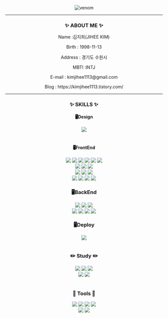 <div align="center">

![venom](https://capsule-render.vercel.app/api?type=venom&height=200&text=Welcome%20JIHEE%20Git&fontSize=70&color=0:8871e5,100:b678c4&stroke=b678c4&fontAlignY=50)


<!--
**JIHEE-Princess98/JIHEE-Princess98** is a ✨ _special_ ✨ repository because its `README.md` (this file) appears on your GitHub profile.

Here are some ideas to get you started:

- 🔭 I’m currently working on ...
- 🌱 I’m currently learning ...
- 👯 I’m looking to collaborate on ...
- 🤔 I’m looking for help with ...
- 💬 Ask me about ...
- 📫 How to reach me: ...
- 😄 Pronouns: ...
- ⚡ Fun fact: ...
-->
</div>

<hr/>
<h3 align="center">✨ ABOUT ME ✨</h3>
<p align="center"> Name :김지희(JIHEE KIM) </p>
<p align="center"> Birth : 1998-11-13 </p>
<p align="center"> Address : 경기도 수원시 </p>
<p align="center"> MBTI :INTJ </p>
<p align="center"> E-mail : kimjihee1113@gmail.com </p>
<p align="center"> Blog : https://kimjihee1113.tistory.com/ </p>

<hr/>
<h3 align="center">✨ SKILLS ✨</h3>

<h4 align="center">🖥️Design</h4>
<div align="center">
   <img src="https://img.shields.io/badge/Photoshop-20232a.svg?style=for-the-badge&logo=adobephotoshop&logoColor=#31A8FF" />
</div>
<h1></h1>

<h4 align="center"> 🖥️FrontEnd </h4>
<div align="center">
   <img src="https://img.shields.io/badge/react.js-20232a.svg?style=for-the-badge&logo=react&logoColor=61DAFB" />
   <img src="https://img.shields.io/badge/recoil-20232a.svg?style=for-the-badge&logo=recoil&logoColor=#3578E5" />
   <img src="https://img.shields.io/badge/react.query-20232a.svg?style=for-the-badge&logo=reactquery&logoColor=#FF4154" />
    <img src="https://img.shields.io/badge/redux-20232a.svg?style=for-the-badge&logo=redux&logoColor=#764ABC" />
   <img src="https://img.shields.io/badge/context-20232a.svg?style=for-the-badge&logo=reactrouter&logoColor=61DAFB" />
   <img src="https://img.shields.io/badge/MUI-20232a.svg?style=for-the-badge&logo=mui&logoColor=#007FFF" />
</div>
<div align="center">
    <img src="https://img.shields.io/badge/Vue.js-20232a.svg?style=for-the-badge&logo=vuedotjs&logoColor=#4FC08D" />
   <img src="https://img.shields.io/badge/pinia.js-20232a.svg?style=for-the-badge&logo=pinia&logoColor=61DAFB" />
    <img src="https://img.shields.io/badge/vuetify.js-20232a.svg?style=for-the-badge&logo=vuetify&logoColor=#1867C0" />
</div>
<div align="center">
  <img src="https://img.shields.io/badge/Html5-20232a.svg?style=for-the-badge&logo=html5&logoColor=#E34F26" />
  <img src="https://img.shields.io/badge/Css3-20232a.svg?style=for-the-badge&logo=css3&logoColor=#1572B6" />
   <img src="https://img.shields.io/badge/javascript-20232a.svg?style=for-the-badge&logo=javascript&logoColor=#F7DF1E" />
</div>
<div align="center">
  <img src="https://img.shields.io/badge/axios-20232a.svg?style=for-the-badge&logo=axios&logoColor=#5A29E4" />
  <img src="https://img.shields.io/badge/fetch-20232a.svg?style=for-the-badge&logo=fetch&logoColor=61DAFB" />
   <img src="https://img.shields.io/badge/npm-20232a.svg?style=for-the-badge&logo=npm&logoColor=#CB3837" />
  <img src="https://img.shields.io/badge/yarn-20232a.svg?style=for-the-badge&logo=yarn&logoColor=#2C8EBB" />
</div>


<h3 align="center"> 🖥️BackEnd </h3>
<div align="center">
   <img src="https://img.shields.io/badge/Node.js-20232a.svg?style=for-the-badge&logo=nodedotjs&logoColor=#5FA04E" />
   <img src="https://img.shields.io/badge/Express.js-20232a.svg?style=for-the-badge&logo=express&logoColor=#000000" />
   <img src="https://img.shields.io/badge/SpringBoot-20232a.svg?style=for-the-badge&logo=spring&logoColor=#6DB33F" />
</div>
<div align="center">
    <img src="https://img.shields.io/badge/RESTAPI-20232a.svg?style=for-the-badge&logo=restapi&logoColor=61DAFB" />
    <img src="https://img.shields.io/badge/Mybatis-20232a.svg?style=for-the-badge&logo=mybatis&logoColor=61DAFB" />
    <img src="https://img.shields.io/badge/postgresql-20232a.svg?style=for-the-badge&logo=postgresql&logoColor=#4169E1" />
    <img src="https://img.shields.io/badge/mysql-20232a.svg?style=for-the-badge&logo=mysql&logoColor=#4479A1" />
</div>

<h3 align="center"> 🖥️Deploy </h3>
<div align="center">
   <img src="https://img.shields.io/badge/git-20232a.svg?style=for-the-badge&logo=git&logoColor=#F05032" />
</div>

<h1></h1>

<h3 align="center"> ✏️ Study ✏️ </h3>
<div align="center">
    <img src="https://img.shields.io/badge/next.js-20232a.svg?style=for-the-badge&logo=nextdotjs&logoColor=#000000" />
    <img src="https://img.shields.io/badge/Redux-20232a.svg?style=for-the-badge&logo=redux&logoColor=#764ABC" />
    <img src="https://img.shields.io/badge/Vuex-20232a.svg?style=for-the-badge&logo=vuex&logoColor=#4FC08D" />
</div>
<div align="center">
     <img src="https://img.shields.io/badge/electron-20232a.svg?style=for-the-badge&logo=electron&logoColor=#47848F" />
    <img src="https://img.shields.io/badge/aws-20232a.svg?style=for-the-badge&logo=awslambda&logoColor=#FF9900" />
</div>

<h1></h1>

<h3 align="center"> 🔧 Tools 🔧 </h3>
<div align="center">
    <img src="https://img.shields.io/badge/Git-20232a.svg?style=for-the-badge&logo=git&logoColor=#F05032" />
     <img src="https://img.shields.io/badge/GitHub-20232a.svg?style=for-the-badge&logo=github&logoColor=#181717" />
    <img src="https://img.shields.io/badge/GitLab-20232a.svg?style=for-the-badge&logo=gitlab&logoColor=#FC6D26" />
    <img src="https://img.shields.io/badge/PostMan-20232a.svg?style=for-the-badge&logo=postman&logoColor=#FF6C37" />
</div>



<div align="center">
   <img src="https://img.shields.io/badge/Pm2-20232a.svg?style=for-the-badge&logo=pm2&logoColor=#2B037A" />
   <img src="https://img.shields.io/badge/Ubuntu-20232a.svg?style=for-the-badge&logo=ubuntu&logoColor=#E95420" />
</div>



